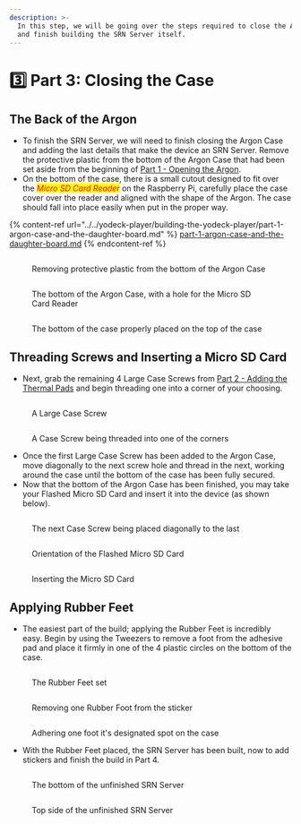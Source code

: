```yaml
---
description: >-
  In this step, we will be going over the steps required to close the Argon Case
  and finish building the SRN Server itself.
---
```


# 3️⃣ Part 3: Closing the Case

## The Back of the Argon

* To finish the SRN Server, we will need to finish closing the Argon Case and adding the last details that make the device an SRN Server. Remove the protective plastic from the bottom of the Argon Case that had been set aside from the beginning of [Part 1 - Opening the Argon](../../yodeck-player/building-the-yodeck-player/part-1-argon-case-and-the-daughter-board.md).
* On the bottom of the case, there is a small cutout designed to fit over the _<mark style="color:red;">Micro SD Card Reader</mark>_ on the Raspberry Pi, carefully place the case cover over the reader and aligned with the shape of the Argon. The case should fall into place easily when put in the proper way.

{% content-ref url="../../yodeck-player/building-the-yodeck-player/part-1-argon-case-and-the-daughter-board.md" %}
[part-1-argon-case-and-the-daughter-board.md](../../yodeck-player/building-the-yodeck-player/part-1-argon-case-and-the-daughter-board.md)
{% endcontent-ref %}

<div data-full-width="true">

<figure><img src="../../../../.gitbook/assets/IMG_1322 Medium.jpeg" alt=""><figcaption><p>Removing protective plastic from the bottom of the Argon Case</p></figcaption></figure>

 

<figure><img src="../../../../.gitbook/assets/IMG_1323 Medium.jpeg" alt=""><figcaption><p>The bottom of the Argon Case, with a hole for the Micro SD Card Reader</p></figcaption></figure>

 

<figure><img src="../../../../.gitbook/assets/IMG_1324 Medium.jpeg" alt=""><figcaption><p>The bottom of the case properly placed on the top of the case</p></figcaption></figure>

</div>

## Threading Screws and Inserting a Micro SD Card

* Next, grab the remaining 4 Large Case Screws from [Part 2 - Adding the Thermal Pads](../../yodeck-player/building-the-yodeck-player/part-2-installing-the-pi.md) and begin threading one into a corner of your choosing.

<div>

<figure><img src="../../../../.gitbook/assets/IMG_1325 Medium.jpeg" alt=""><figcaption><p>A Large Case Screw</p></figcaption></figure>

 

<figure><img src="../../../../.gitbook/assets/IMG_1326 Medium.jpeg" alt=""><figcaption><p>A Case Screw being threaded into one of the corners</p></figcaption></figure>

</div>

* Once the first Large Case Screw has been added to the Argon Case, move diagonally to the next screw hole and thread in the next, working around the case until the bottom of the case has been fully secured.
* Now that the bottom of the Argon Case has been finished, you may take your Flashed Micro SD Card and insert it into the device (as shown below).

<div data-full-width="true">

<figure><img src="../../../../.gitbook/assets/IMG_1327 Medium.jpeg" alt=""><figcaption><p>The next Case Screw being placed diagonally to the last</p></figcaption></figure>

 

<figure><img src="../../../../.gitbook/assets/IMG_1328 Medium.jpeg" alt=""><figcaption><p>Orientation of the Flashed Micro SD Card</p></figcaption></figure>

 

<figure><img src="../../../../.gitbook/assets/IMG_1329 Medium.jpeg" alt=""><figcaption><p>Inserting the Micro SD Card</p></figcaption></figure>

</div>

## Applying Rubber Feet

* The easiest part of the build; applying the Rubber Feet is incredibly easy. Begin by using the Tweezers to remove a foot from the adhesive pad and place it firmly in one of the 4 plastic circles on the bottom of the case.

<div data-full-width="true">

<figure><img src="../../../../.gitbook/assets/IMG_1330 Medium.jpeg" alt=""><figcaption><p>The Rubber Feet set</p></figcaption></figure>

 

<figure><img src="../../../../.gitbook/assets/IMG_1331 Medium.jpeg" alt=""><figcaption><p>Removing one Rubber Foot from the sticker</p></figcaption></figure>

 

<figure><img src="../../../../.gitbook/assets/IMG_1332 Medium.jpeg" alt=""><figcaption><p>Adhering one foot it's designated spot on the case</p></figcaption></figure>

</div>

* With the Rubber Feet placed, the SRN Server has been built, now to add stickers and finish the build in Part 4.

<div>

<figure><img src="../../../../.gitbook/assets/IMG_1333 Medium.jpeg" alt=""><figcaption><p>The bottom of the unfinished SRN Server</p></figcaption></figure>

 

<figure><img src="../../../../.gitbook/assets/IMG_1334 Medium.jpeg" alt=""><figcaption><p>Top side of the unfinished SRN Server</p></figcaption></figure>

</div>
